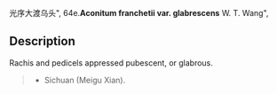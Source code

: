 光序大渡乌头",
64e.**Aconitum franchetii var. glabrescens** W. T. Wang",

## Description
Rachis and pedicels appressed pubescent, or glabrous.

> * Sichuan (Meigu Xian).
